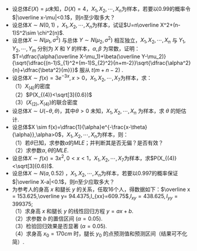 -  设总体$E(X)=\mu$未知，$D(X)=4$，$X_1,X_2,\cdots,X_n$为样本，若要以0.99的概率令$|\overline x-\mu|<0.1$，则$n$至少取多大？ 
-  设总体$X\sim N(0,1)$ ，$X_1,X_2,\cdots,X_n$为样本，试证$U=n\overline X^2+(n-1)S^2\sim \chi^2(n)$. 
-  设总体$X\sim N(\mu_1,\sigma^2)$ 与总体 $Y\sim N(\mu_2,\sigma^2)$ 相互独立，$X_1,X_2,\cdots,X_n$ 与 $Y_1,Y_2,\cdots,Y_m$ 分别为 $X$ 和 $Y$ 的样本，$\alpha,\beta$ 为常数，证明：$T=\dfrac{\alpha(\overline X-\mu_1)+\beta(\overline Y-\mu_2)}{\sqrt{\dfrac{(n-1)S_{1}^2+(m-1)S_{2}^2}{n+m-2}}\sqrt{\dfrac{\alpha^2}{n}+\dfrac{\beta^2}{m}}}$ 服从 $t(m+n-2)$ . 
-  设总体$X \sim f(x)=3e^{-3x},x>0$，$X_1,X_2,\cdots,X_7$为样本，求：<br />（1）$X_{(4)}$的密度<br />（2）$P(X_{(4)}<\sqrt[3]{0.6})$<br />（3）$(X_{(2)},X_{(4)})$的联合密度 
-  设总体$X\sim U(-\theta,\theta)$，其中$\theta>0$ 未知，$X_1,X_2,\cdots,X_n$ 为样本，求 $\theta$ 的矩估计. 
-  设总体$X \sim f(x)=\dfrac{1}{\alpha}e^{-\frac{x-\theta}{\alpha}},\alpha>0$，$X_1,X_2,\cdots,X_n$为样本，则：<br />（1）若$\theta$已知，求参数$\alpha$的$MLE$；并判断其是否无偏？是否有效？<br />（2）求参数$\alpha,\theta$的$MLE$. 
-  设总体$X \sim f(x)=3x^2,0<x<1$，$X_1,X_2,\cdots,X_7$为样本，求$P(X_{(4)}<\sqrt[3]{0.6})$. 
-  设总体$X\sim N(a,0.52)$ ，$X_1,X_2,\cdots,X_n$为样本，若要以0.997的概率保证$|\overline X-a|<0.1$，则$n$至少应取多大？ 
-  为参考人的身高 $x$ 和腿长 $y$ 的关系，任取16个人，得数据如下：$\overline x = 153.625,\overline y= 94.4375,l_{xx}=609.75$,$l_{xy}=438.625,l_{yy}=399375$;<br />（1）求身高 $x$ 和腿长 $y$ 的线性回归方程 $y=ax+b$.<br />（2）求参数 $b$ 的置信区间 $(\alpha=0.05)$.<br />（3）检验回归效果是否显著 $(\alpha=0.05)$.<br />（4）求身高 $x_{0}=170cm$ 时，腿长 $y_0$ 的点预测值和预测区间（结果可不化简）. 
